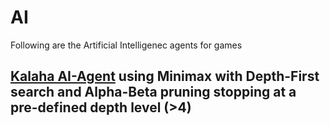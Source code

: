 # AI
Following are the Artificial Intelligenec agents for games 


## [Kalaha AI-Agent](https://github.com/Chost-97/AI/blob/master/Kalaha/src/ai/AIClient.java) using Minimax with Depth-First search and Alpha-Beta pruning stopping at a pre-defined depth level (>4)
